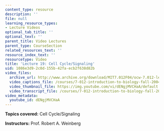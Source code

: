 ```yaml
---
content_type: resource
description: ''
file: null
learning_resource_types:
- Lecture Videos
optional_tab_title: ''
optional_text: ''
parent_title: Video Lectures
parent_type: CourseSection
related_resources_text: ''
resource_index_text: ''
resourcetype: Video
title: 'Lecture 19: Cell Cycle/Signaling'
uid: 1086e3d9-2c0d-155b-42fa-ecb2f638d82b
video_files:
  archive_url: http://www.archive.org/download/MIT7.012F04/ocw-7.012-lec19-27oct2004-220k.mp4
  video_captions_file: /courses/7-012-introduction-to-biology-fall-2004/5ba71bcd42db5361978108679efdc676_dENgjMVCHaA.vtt
  video_thumbnail_file: https://img.youtube.com/vi/dENgjMVCHaA/default.jpg
  video_transcript_file: /courses/7-012-introduction-to-biology-fall-2004/1af61f98e7a4ac600092b460ecb78c52_dENgjMVCHaA.pdf
video_metadata:
  youtube_id: dENgjMVCHaA
---
```


**Topics covered:** Cell Cycle/Signaling

**Instructors:** Prof. Robert A. Weinberg